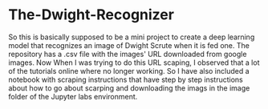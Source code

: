 # The-Dwight-Recognizer
So this is basically supposed to be a mini project to create a deep learning model that recognizes an image of Dwight Scrute when it is fed one. The repository has a .csv file with the images' URL downloaded from google images. Now When I was trying to do this URL scaping, I observed that a lot of the tutorials online where no longer working. So I have also included a notebook with scraping instructions that have step by step instructions about how to go about scarping and downloading the imags in the image folder of the Jupyter labs environment. 

